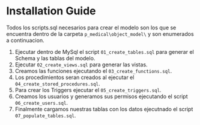 # Installation Guide
Todos los scripts.sql necesarios para crear el modelo son los que se encuentra dentro de la carpeta `p_medical\object_model\` y son enumerados a continuacion.

1. Ejecutar dentro de MySql el script `01_create_tables.sql` para generar el Schema y las tablas del modelo.
2. Ejecutar `02_create_views.sql` para generar las vistas.
3. Creamos las funciones ejecutando el `03_create_functions.sql`.
4. Los procedimientos seran creados al ejecutar el `04_create_stored_procedures.sql`.
5. Para crear los Triggers ejecutar el `05_create_triggers.sql`.
6. Creamos los usuarios y generamos sus permisos ejecutando el script `06_create_users.sql`.
7. Finalmente cargamos nuestras tablas con los datos ejecutnado el script `07_populate_tables.sql`.
